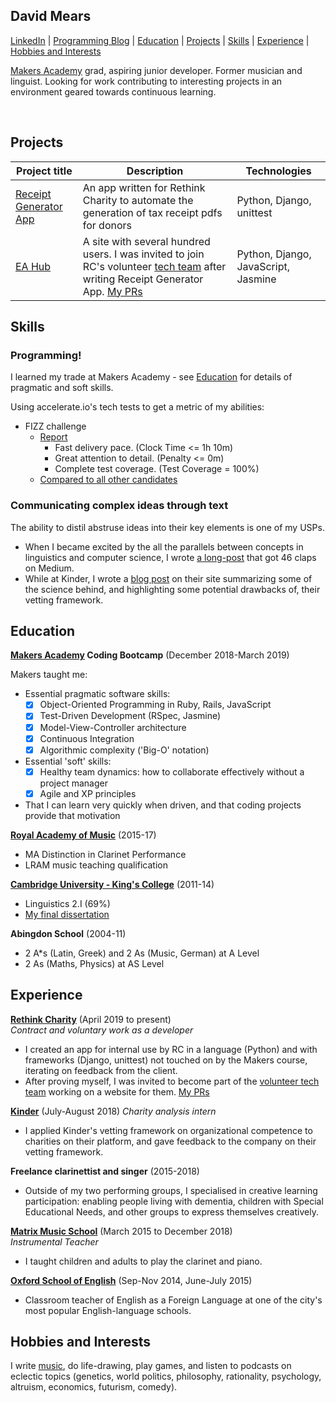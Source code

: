 ## David Mears
[LinkedIn](https://www.linkedin.com/in/david-mears-2605a7159/) | [Programming Blog](https://medium.com/@davidmears/) | [Education](#education) | [Projects](#projects) | [Skills](#skills) |  [Experience](#experience) | [Hobbies and Interests](#hobbies-and-interests)

[Makers Academy](https://makers.tech) grad, aspiring junior developer. Former musician and linguist. Looking for work contributing to interesting projects in an environment geared towards continuous learning.

<a href="https://sourcerer.io/david-mears"><img src="https://img.shields.io/badge/Ruby-233%20commits-orange.svg" alt=""></a>
<a href="https://sourcerer.io/david-mears"><img src="https://img.shields.io/badge/JavaScript-188%20commits-orange.svg" alt=""></a>
<a href="https://sourcerer.io/david-mears"><img src="https://img.shields.io/badge/HTML/CSS-416%20commits-orange.svg" alt=""></a>
<a href="https://sourcerer.io/david-mears"><img src="https://img.shields.io/badge/Python-114%20commits-orange.svg" alt=""></a>
<a href="https://sourcerer.io/david-mears"><img src="https://img.shields.io/badge/CoffeeScript-85%20commits-orange.svg" alt=""></a>

## Projects

| Project title    | Description          | Technologies        |
| ---                                                                     |---                 |---                                                        |
| [Receipt Generator App](https://github.com/rtcharity/receipt_generator_app)  | An app written for Rethink Charity to automate the generation of tax receipt pdfs for donors | Python, Django, unittest |
| [EA Hub](https://github.com/rtcharity/eahub.org) | A site with several hundred users. I was invited to join RC's volunteer [tech team](https://github.com/orgs/rtcharity/teams/tech) after writing Receipt Generator App. [My PRs](https://github.com/rtcharity/eahub.org/pulls?utf8=%E2%9C%93&q=is%3Apr+author%3Adavid-mears+) | Python, Django, JavaScript, Jasmine |

## Skills

### Programming!

I learned my trade at Makers Academy - see [Education](#education) for details of pragmatic and soft skills.

Using accelerate.io's tech tests to get a metric of my abilities:
- FIZZ challenge
    - [Report](https://report.accelerate.io/FIZ/mears0iouhka/index.html?candidate=dixe01&benchmark=Mears&rangeFrom=0&rangeTo=300)
        - Fast delivery pace. (Clock Time <= 1h 10m)
        - Great attention to detail. (Penalty <= 0m)
        - Complete test coverage. (Test Coverage = 100%)
    - [Compared to all other candidates](https://report.accelerate.io/FIZ/mears0iouhka/index.html?candidate=dixe01&benchmark=All%20candidates&rangeFrom=0&rangeTo=300)

### Communicating complex ideas through text

The ability to distil abstruse ideas into their key elements is one of my USPs.
- When I became excited by the all the parallels between concepts in linguistics and computer science, I wrote [a long-post](https://medium.com/@davidmears/) that got 46 claps on Medium.
- While at Kinder, I wrote a [blog post](https://kinder.world/blogs/company/increasing-effectiveness-with-high-quality-internal-research-19405) on their site summarizing some of the science behind, and highlighting some potential drawbacks of, their vetting framework.

## Education

**[Makers Academy](http://makersacademy.com/) Coding Bootcamp** (December 2018-March 2019)

Makers taught me:
- Essential pragmatic software skills:
    - [x] Object-Oriented Programming in Ruby, Rails, JavaScript
    - [x] Test-Driven Development (RSpec, Jasmine)
    - [x] Model-View-Controller architecture
    - [x] Continuous Integration
    - [x] Algorithmic complexity ('Big-O' notation)
- Essential 'soft' skills:
    - [x] Healthy team dynamics: how to collaborate effectively without a project manager
    - [x] Agile and XP principles
- That I can learn very quickly when driven, and that coding projects provide that motivation

**[Royal Academy of Music](https://www.ram.ac.uk/)** (2015-17)

- MA Distinction in Clarinet Performance
- LRAM music teaching qualification

**[Cambridge University - King's College](https://www.cam.ac.uk/)** (2011-14)

- Linguistics 2.I (69%)
- [My final dissertation](https://www.academia.edu/6572064/Theoretical_accounts_of_phonetic_correlates_of_gender)

**Abingdon School** (2004-11)

- 2 A\*s (Latin, Greek) and 2 As (Music, German) at A Level
- 2 As (Maths, Physics) at AS Level

## Experience

**[Rethink Charity](https://rtcharity.org/)** (April 2019 to present)    
*Contract and voluntary work as a developer*

- I created an app for internal use by RC in a language (Python) and with frameworks (Django, unittest) not touched on by the Makers course, iterating on feedback from the client.
- After proving myself, I was invited to become part of the [volunteer tech team](https://github.com/orgs/rtcharity/teams/tech) working on a website for them. [My PRs](https://github.com/rtcharity/eahub.org/pulls?utf8=%E2%9C%93&q=is%3Apr+author%3Adavid-mears+)

**[Kinder](https://kinder.world/)** (July-August 2018)
*Charity analysis intern*

- I applied Kinder's vetting framework on organizational competence to charities on their platform, and gave feedback to the company on their vetting framework.

**Freelance clarinettist and singer** (2015-2018)

- Outside of my two performing groups, I specialised in creative learning participation: enabling people living with dementia, children with Special Educational Needs, and other groups to express themselves creatively.

**[Matrix Music School](https://www.matrixmusicschool.co.uk/)** (March 2015 to December 2018)   
*Instrumental Teacher*

- I taught children and adults to play the clarinet and piano.

**[Oxford School of English](https://www.oxfordschoolofenglish.com/)**  (Sep-Nov 2014, June-July 2015)

- Classroom teacher of English as a Foreign Language at one of the city's most popular English-language schools.

## Hobbies and Interests

I write [music](https://www.youtube.com/watch?v=_ZULf__C2k8), do life-drawing, play games, and listen to podcasts on eclectic topics (genetics, world politics, philosophy, rationality, psychology, altruism, economics, futurism, comedy).
